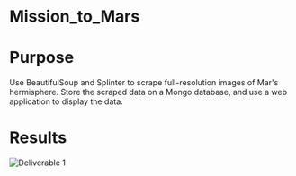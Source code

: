# Mission_to_Mars
# Purpose 
Use BeautifulSoup and Splinter to scrape full-resolution images of Mar's hermisphere.  Store the scraped data on a Mongo database, and use a web application to display the data. 

# Results
![Deliverable 1](https://user-images.githubusercontent.com/77771292/116021541-65a90880-a616-11eb-8d35-30160513aae2.png)
